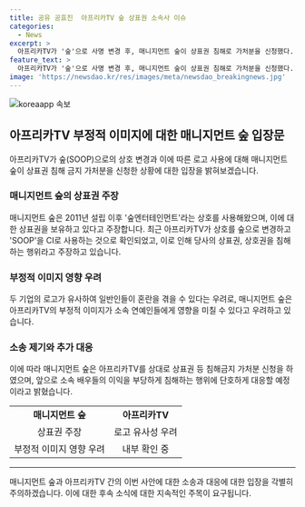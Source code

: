 ```yaml
---
title: 공유 공효진  아프리카TV 숲 상표권 소속사 이슈
categories:
  - News
excerpt: >
  아프리카TV가 '숲'으로 사명 변경 후, 매니지먼트 숲이 상표권 침해로 가처분을 신청했다. 매니지먼트 숲은 'SOOP' 표장과의 유사성으로 아프리카TV가 부정적 이미지를 소속 연예인에게 끼칠 우려를 피하려고 하는 것으로 보인다. 아프리카TV는 현재 "내부 확인 중"이라는 입장을 밝혔으며 마침내 소송이 진행될 가능성이 높아졌다. 관련하여 매니지먼트 숲은 불필요한 피해 발생을 막기 위해 혼동하지 말라고 당부하고, 앞으로 소속 배우들의 이익을 보호할 예정이라고 밝혔다.
feature_text: >
  아프리카TV가 '숲'으로 사명 변경 후, 매니지먼트 숲이 상표권 침해로 가처분을 신청했다. 매니지먼트 숲은 'SOOP' 표장과의 유사성으로 아프리카TV가 부정적 이미지를 소속 연예인에게 끼칠 우려를 피하려고 하는 것으로 보인다. 아프리카TV는 현재 "내부 확인 중"이라는 입장을 밝혔으며 마침내 소송이 진행될 가능성이 높아졌다. 관련하여 매니지먼트 숲은 불필요한 피해 발생을 막기 위해 혼동하지 말라고 당부하고, 앞으로 소속 배우들의 이익을 보호할 예정이라고 밝혔다.
image: 'https://newsdao.kr/res/images/meta/newsdao_breakingnews.jpg'
---
```


<p><img src="https://newsdao.kr/res/images/meta/newsdao_breakingnews.jpg" alt="koreaapp 속보" /></p>

<h2 data-ke-size="size26">아프리카TV 부정적 이미지에 대한 매니지먼트 숲 입장문</h2>

<p data-ke-size="size16">아프리카TV가 숲(SOOP)으로의 상호 변경과 이에 따른 로고 사용에 대해 매니지먼트 숲이 상표권 침해 금지 가처분을 신청한 상황에 대한 입장을 밝혀보겠습니다.</p>

<h3 data-ke-size="size22">매니지먼트 숲의 상표권 주장</h3>

<p data-ke-size="size16">매니지먼트 숲은 2011년 설립 이후 '숲엔터테인먼트'라는 상호를 사용해왔으며, 이에 대한 상표권을 보유하고 있다고 주장합니다. 최근 아프리카TV가 상호를 숲으로 변경하고 'SOOP'을 CI로 사용하는 것으로 확인되었고, 이로 인해 당사의 상표권, 상호권을 침해하는 행위라고 주장하고 있습니다.</p>

<h3 data-ke-size="size22">부정적 이미지 영향 우려</h3>

<p data-ke-size="size16">두 기업의 로고가 유사하여 일반인들이 혼란을 겪을 수 있다는 우려로, 매니지먼트 숲은 아프리카TV의 부정적 이미지가 소속 연예인들에게 영향을 미칠 수 있다고 우려하고 있습니다.</p>

<h3 data-ke-size="size22">소송 제기와 추가 대응</h3>

<p data-ke-size="size16">이에 따라 매니지먼트 숲은 아프리카TV를 상대로 상표권 등 침해금지 가처분 신청을 하였으며, 앞으로 소속 배우들의 이익을 부당하게 침해하는 행위에 단호하게 대응할 예정이라고 밝혔습니다.</p>

<table>
  <tr>
    <td style="text-align: center; height: 17px;"><b>매니지먼트 숲</b></td>
    <td style="text-align: center; height: 17px;"><b>아프리카TV</b></td>
  </tr>
  <tr>
    <td style="text-align: center; height: 17px;">상표권 주장</td>
    <td style="text-align: center; height: 17px;">로고 유사성 우려</td>
  </tr>
  <tr>
    <td style="text-align: center; height: 17px;">부정적 이미지 영향 우려</td>
    <td style="text-align: center; height: 17px;">내부 확인 중</td>
  </tr>
</table>

<hr>

<p data-ke-size="size16">매니지먼트 숲과 아프리카TV 간의 이번 사안에 대한 소송과 대응에 대한 입장을 각별히 주의하겠습니다. 이에 대한 후속 소식에 대한 지속적인 주목이 요구됩니다.</p>

